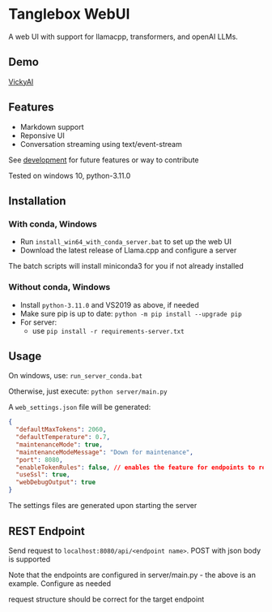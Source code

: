 # Tanglebox WebUI

A web UI with support for llamacpp, transformers, and openAI LLMs.

## Demo

[VickyAI](https://model.tanglebox.ai)

## Features

- Markdown support
- Reponsive UI
- Conversation streaming using text/event-stream

See [development](#development) for future features or way to contribute

Tested on windows 10, python-3.11.0

## Installation

### With conda, Windows

- Run `install_win64_with_conda_server.bat` to set up the web UI
- Download the latest release of Llama.cpp and configure a server

The batch scripts will install miniconda3 for you if not already installed

### Without conda, Windows

- Install `python-3.11.0` and VS2019 as above, if needed
- Make sure pip is up to date: `python -m pip install --upgrade pip`
- For server:
  - use `pip install -r requirements-server.txt`

## Usage

On windows, use: `run_server_conda.bat`

Otherwise, just execute: `python server/main.py`

A `web_settings.json` file will be generated:

```json
{
  "defaultMaxTokens": 2060,
  "defaultTemperature": 0.7,
  "maintenanceMode": true,
  "maintenanceModeMessage": "Down for maintenance",
  "port": 8080,
  "enableTokenRules": false, // enables the feature for endpoints to require a token
  "useSsl": true,
  "webDebugOutput": true
}
```

The settings files are generated upon starting the server

## REST Endpoint

Send request to `localhost:8080/api/<endpoint name>`. POST with json body is supported

Note that the endpoints are configured in server/main.py - the above is an example. Configure as needed

request structure should be correct for the target endpoint
